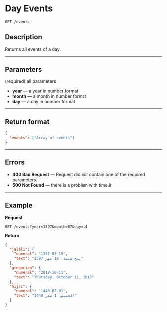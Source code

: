 # Day Events

    GET /events

## Description

Returns all events of a day.

---

## Parameters

(required) all parameters

* **year** — a year in number format
* **month** — a month in number format
* **day** — a day in number format

---

## Return format

```json
{
  "events": ["Array of events"]
}
```

---

## Errors

* **400 Bad Request** — Request did not contain one of the required parameters.
* **500 Not Found** — there is a problem with time.ir

---

## Example

**Request**

    GET /events?year=1397&month=07&day=14

**Return**

```json
{
  "jalali": {
    "numeral": "1397-07-19",
    "text": "پنج شنبه، 19 مهر 1397"
  },
  "gregorian": {
    "numeral": "2018-10-11",
    "text": "Thursday, October 11, 2018"
  },
  "hijri": {
    "numeral": "1440-02-01",
    "text": "الخمیس‬، 1 صفر 1440"
  }
}
```
